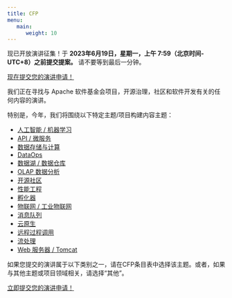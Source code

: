 ```yaml
---
title: CFP
menu:
   main:
      weight: 10
---
```

现已开放演讲征集！于 **2023年6月19日，星期一，上午 7:59（北京时间-UTC+8）之前提交提案。** 请不要等到最后一分钟。

[现在提交您的演讲申请！](https://www.bagevent.com/event/speechApply/8409854)

我们正在寻找与 Apache 软件基金会项目，开源治理，社区和软件开发有关的任何内容的演讲。

特别是，今年，我们将围绕以下特定主题/项目构建内容主题：

* [人工智能 / 机器学习](zh/tracks/ai.html)
* [API / 微服务](zh/tracks/api.html)
* [数据存储与计算](zh/tracks/datastorage.html)
* [DataOps](zh/tracks/dataops.html)
* [数据湖 / 数据仓库](zh/tracks/datalake.html)
* [OLAP 数据分析](zh/tracks/olap.html)
* [开源社区](zh/tracks/community.html)
* [性能工程](zh/tracks/performance.html)
* [孵化器](zh/tracks/incubator.html)
* [物联网 / 工业物联网](zh/tracks/iot.html)
* [消息队列](zh/tracks/messaging.html)
* [云原生](zh/tracks/cloudnative.html)
* [远程过程调用](zh/tracks/rpc.html)
* [流处理](zh/tracks/streaming.html)
* [Web 服务器 / Tomcat](zh/tracks/webserverandtomcat.html)

如果您提交的演讲属于以下类别之一，请在CFP条目表中选择该主题。或者，如果与其他主题或项目领域相关，请选择“其他”。

[立即提交您的演讲申请！](https://www.bagevent.com/event/speechApply/8409854)
